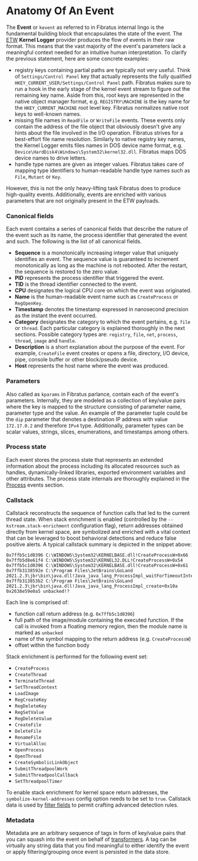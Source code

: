# Anatomy Of An Event

The **Event** or `kevent` as referred to in Fibratus internal lingo is the fundamental building block that encapsulates the state of the event. The [ETW](https://docs.microsoft.com/en-us/windows/win32/etw/event-tracing-portal) **Kernel Logger** provider produces the flow of events in their raw format. This means that the vast majority of the event's parameters lack a meaningful context needed for an intuitive human interpretation. To clarify the previous statement, here are some concrete examples:

- registry keys containing partial paths are typically not very useful. Think of `Settings/Control Panel` key that actually represents the fully qualified `HKEY_CURRENT_USER/Settings/Control Panel` path. Fibratus makes sure to run a hook in the early stage of the kernel event stream to figure out the remaining key name. Aside from this, root keys are represented in the native object manager format, e.g. `REGISTRY\MACHINE` is the key name for the `HKEY_CURRENT_MACHINE` root level key. Fibratus normalizes native root keys to well-known names.
- missing file names in `ReadFile` or `WriteFile` events. These events only contain the address of the file object that obviously doesn't give any hints about the file involved in the I/O operation. Fibratus strives for a best-effort file name resolution. Similarly to native registry key names, the Kernel Logger emits files names in DOS device name format, e.g. `Device\HardDisk4\Windows\System32\kernel32.dll`. Fibratus maps DOS device names to drive letters.
- handle type names are given as integer values. Fibratus takes care of mapping type identifiers to human-readable handle type names such as `File`, `Mutant` or `Key`.

However, this is not the only heavy-lifting task Fibratus does to produce high-quality events. Additionally, events are enriched with various parameters that are not originally present in the ETW payloads.

### Canonical fields

Each event contains a series of canonical fields that describe the nature of the event such as its name, the process identifier that generated the event and such. The following is the list of all canonical fields.

- **Sequence** is a monotonically increasing integer value that uniquely identifies an event. The sequence value is guaranteed to increment monotonically as long as the machine is not rebooted. After the restart, the sequence is restored to the zero value.
- **PID** represents the process identifier that triggered the event.
- **TID** is the thread identifier connected to the event.
- **CPU** designates the logical CPU core on which the event was originated.
- **Name** is the human-readable event name such as `CreateProcess` or `RegOpenKey`.
- **Timestamp** denotes the timestamp expressed in nanosecond precision as the instant the event occurred.
- **Category** designates the category to which the event pertains, e.g. `file` or `thread`. Each particular category is explained thoroughly in the next
 sections. Possible category types are: `registry`, `file`, `net`, `process`, `thread`, `image` and `handle`.
- **Description** is a short explanation about the purpose of the event. For example, `CreateFile` event creates or opens a file, directory, I/O device, pipe, console buffer or other block/pseudo device.
- **Host** represents the host name where the event was produced.

### Parameters

Also called as `kparams` in Fibratus parlance, contain each of the event's parameters. Internally, they are modeled as a collection of key/value pairs where the key is mapped to the structure consisting of parameter name, parameter type and the value. An example of the parameter tuple could be the `dip` parameter
that denotes a destination IP address with value `172.17.0.2` and therefore `IPv4` type. Additionally, parameter types can be scalar values, strings, slices, enumerations, and timestamps among others.

### Process state

Each event stores the process state that represents an extended information about the process including its allocated resources such as handles, dynamically-linked libraries, exported environment variables and other attributes. The process state internals are thoroughly explained in the [Process](/kevents/process) events section.

### Callstack

Callstack reconstructs the sequence of function calls that led to the current thread state. When stack enrichment is enabled (controlled by the `--kstream.stack-enrichment` configuration flag), return addresses obtained directly from kernel space, are symbolized and enriched with a vital context that can be leveraged to boost behavioral detections and reduce false positive alerts. A typical callstack summary is depicted in the snippet above:

```
0x7ffb5c1d0396 C:\WINDOWS\System32\KERNELBASE.dll!CreateProcessW+0x66
0x7ffb5d8e61f4 C:\WINDOWS\System32\KERNEL32.DLL!CreateProcessW+0x54
0x7ffb5c1d0396 C:\WINDOWS\System32\KERNELBASE.dll!CreateProcessW+0x61
0x7ffb3138592e C:\Program Files\JetBrains\GoLand 2021.2.3\jbr\bin\java.dll!Java_java_lang_ProcessImpl_waitForTimeoutInterruptibly+0x3a2
0x7ffb313853b2 C:\Program Files\JetBrains\GoLand 2021.2.3\jbr\bin\java.dll!Java_java_lang_ProcessImpl_create+0x10a
0x2638e59e0a5 unbacked!?
```

Each line is comprised of:

- function call return address (e.g. `0x7ffb5c1d0396`)
- full path of the image/module containing the executed function. If the call is invoked from a floating memory region, then the module name is marked as `unbacked`
- name of the symbol mapping to the return address (e.g. `CreateProcessW`)
- offset within the function body

Stack enrichment is performed for the following event set:

- `CreateProcess`
- `CreateThread`
- `TerminateThread`
- `SetThreadContext`
- `LoadImage`
- `RegCreateKey`
- `RegDeleteKey`
- `RegSetValue`
- `RegDeleteValue`
- `CreateFile`
- `DeleteFile`
- `RenameFile`
- `VirtualAlloc`
- `OpenProcess`
- `OpenThread`
- `CreateSymbolicLinkObject`
- `SubmitThreadpoolWork`
- `SubmitThreadpoolCallback`
- `SetThreadpoolTimer`


To enable stack enrichment for kernel space return addresses, the `symbolize-kernel-addresses` config option needs to be set to `true`. Callstack data is used by [filter fields](/filters/fields?id=callstack) to permit crafting advanced detection rules.

### Metadata

Metadata are an arbitrary sequence of tags in form of key/value pairs that you can squash into the event on behalf of [transformers](/transformers/introduction). A tag can be virtually any string data that you find meaningful to either identify the event or apply filtering/grouping once event is persisted in the data store.
